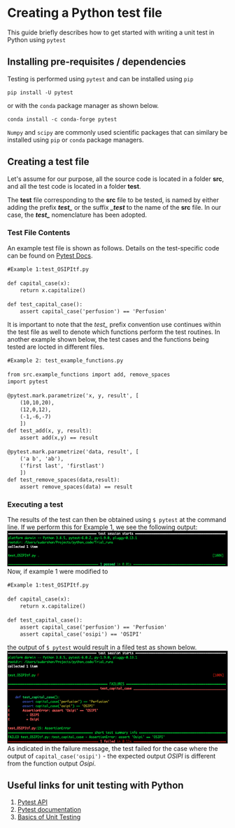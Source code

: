 # Creating a Python test file

This guide briefly describes how to get started with writing a unit test in Python using `pytest`

## Installing pre-requisites / dependencies

Testing is performed using `pytest` and can be installed using `pip`

	pip install -U pytest

or with the `conda` package manager as shown below.

	conda install -c conda-forge pytest

`Numpy` and `scipy` are commonly used scientific packages that can similary be installed using `pip` or `conda` package managers.

## Creating a test file

Let's assume for our purpose, all the source code is located in a folder **src**, and all the test code is located in a folder **test**.

The **test** file corresponding to the **src** file to be tested, is named by either adding the prefix ***test_*** or the suffix ***_test*** to the name of the **src** file. In our case, the ***test_*** nomenclature has been adopted.

### Test File Contents
An example test file is shown as follows. Details on the test-specific code can be found on [Pytest Docs](https://docs.pytest.org/en/stable/getting-started.html#).

	#Example 1:test_OSIPItf.py

	def capital_case(x):
	    return x.capitalize()

	def test_capital_case():
	    assert capital_case('perfusion') == 'Perfusion'

It is important to note that the *test_* prefix convention use continues within the test file as well to denote which functions perform the test routines. In another example shown below, the test cases and the functions being tested are locted in different files.

	#Example 2: test_example_functions.py

	from src.example_functions import add, remove_spaces
	import pytest

	@pytest.mark.parametrize('x, y, result', [
	    (10,10,20),
	    (12,0,12),
	    (-1,-6,-7)
	    ])
	def test_add(x, y, result):
	    assert add(x,y) == result

	@pytest.mark.parametrize('data, result', [
	    ('a b', 'ab'),
	    ('first last', 'firstlast')
	    ])
	def test_remove_spaces(data,result):
	    assert remove_spaces(data) == result

### Executing a test
The results of the test can then be obtained using `$ pytest` at the command line. If we perform this for Example 1, we see the following output:
![Test Pass](../images/ex1_testpass.png)
Now, if example 1 were modified to

	#Example 1:test_OSIPItf.py

	def capital_case(x):
	    return x.capitalize()

	def test_capital_case():
	    assert capital_case('perfusion') == 'Perfusion'
	    assert capital_case('osipi') == 'OSIPI'

the output of `$ pytest` would result in a filed test as shown below.
![Test Fail](../images/ex1_testfail.png)
As indicated in the failure message, the test failed for the case where the output of `capital_case('osipi')` - the expected output *OSIPI* is different from the function output *Osipi*.

## Useful links for unit testing with Python
1. [Pytest API](https://docs.pytest.org/en/stable/reference.html)
2. [Pytest documentation](https://buildmedia.readthedocs.org/media/pdf/pytest/latest/pytest.pdf)
3. [Basics of Unit Testing](https://realpython.com/python-testing/)
